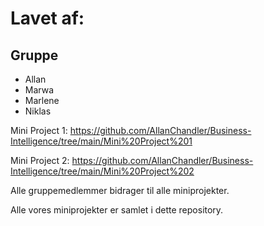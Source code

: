 # Lavet af:

## Gruppe

- Allan 
- Marwa 
- Marlene
- Niklas 

Mini Project 1: https://github.com/AllanChandler/Business-Intelligence/tree/main/Mini%20Project%201 

Mini Project 2: https://github.com/AllanChandler/Business-Intelligence/tree/main/Mini%20Project%202

Alle gruppemedlemmer bidrager til alle miniprojekter.

Alle vores miniprojekter er samlet i dette repository.
